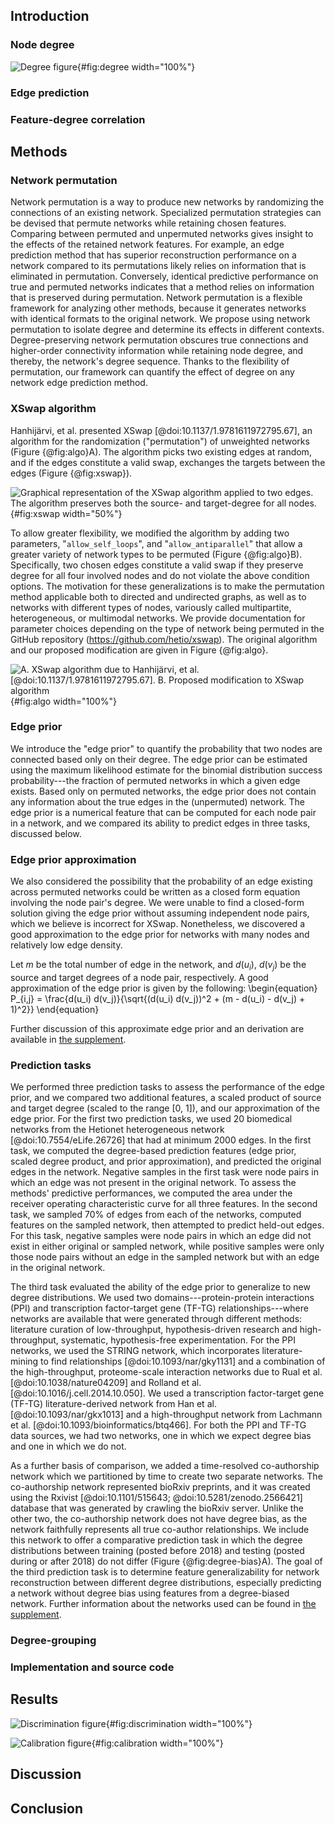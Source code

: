 ## Introduction

### Node degree

![Degree figure](){#fig:degree width="100%"}

### Edge prediction

### Feature-degree correlation

## Methods

### Network permutation

Network permutation is a way to produce new networks by randomizing the connections of an existing network.
Specialized permutation strategies can be devised that permute networks while retaining chosen features.
Comparing between permuted and unpermuted networks gives insight to the effects of the retained network features.
For example, an edge prediction method that has superior reconstruction performance on a network compared to its permutations likely relies on information that is eliminated in permutation.
Conversely, identical predictive performance on true and permuted networks indicates that a method relies on information that is preserved during permutation.
Network permutation is a flexible framework for analyzing other methods, because it generates networks with identical formats to the original network.
We propose using network permutation to isolate degree and determine its effects in different contexts.
Degree-preserving network permutation obscures true connections and higher-order connectivity information while retaining node degree, and thereby, the network's degree sequence.
Thanks to the flexibility of permutation, our framework can quantify the effect of degree on any network edge prediction method.

### XSwap algorithm

Hanhijärvi, et al. presented XSwap [@doi:10.1137/1.9781611972795.67], an algorithm for the randomization ("permutation") of unweighted networks (Figure {@fig:algo}A).
The algorithm picks two existing edges at random, and if the edges constitute a valid swap, exchanges the targets between the edges (Figure {@fig:xswap}).

![Graphical representation of the XSwap algorithm applied to two edges.
The algorithm preserves both the source- and target-degree for all nodes.](images/xswap_figure.png){#fig:xswap width="50%"}

To allow greater flexibility, we modified the algorithm by adding two parameters, "`allow_self_loops`", and "`allow_antiparallel`" that allow a greater variety of network types to be permuted (Figure {@fig:algo}B).
Specifically, two chosen edges constitute a valid swap if they preserve degree for all four involved nodes and do not violate the above condition options.
The motivation for these generalizations is to make the permutation method applicable both to directed and undirected graphs, as well as to networks with different types of nodes, variously called multipartite, heterogeneous, or multimodal networks.
We provide documentation for parameter choices depending on the type of network being permuted in the GitHub repository (https://github.com/hetio/xswap).
The original algorithm and our proposed modification are given in Figure {@fig:algo}.

![
  **A.** XSwap algorithm due to Hanhijärvi, et al. [@doi:10.1137/1.9781611972795.67].
  **B.** Proposed modification to XSwap algorithm](images/xswap_algos.png){#fig:algo width="100%"}

### Edge prior

We introduce the "edge prior" to quantify the probability that two nodes are connected based only on their degree.
The edge prior can be estimated using the maximum likelihood estimate for the binomial distribution success probability---the fraction of permuted networks in which a given edge exists.
Based only on permuted networks, the edge prior does not contain any information about the true edges in the (unpermuted) network.
The edge prior is a numerical feature that can be computed for each node pair in a network, and we compared its ability to predict edges in three tasks, discussed below.

### Edge prior approximation

We also considered the possibility that the probability of an edge existing across permuted networks could be written as a closed form equation involving the node pair's degree.
We were unable to find a closed-form solution giving the edge prior without assuming independent node pairs, which we believe is incorrect for XSwap.
Nonetheless, we discovered a good approximation to the edge prior for networks with many nodes and relatively low edge density.

Let $m$ be the total number of edge in the network, and $d(u_i)$, $d(v_j)$ be the source and target degrees of a node pair, respectively.
A good approximation of the edge prior is given by the following:
\begin{equation}
    P_{i,j} = \frac{d(u_i) d(v_j)}{\sqrt{(d(u_i) d(v_j))^2 + (m - d(u_i) - d(v_j) + 1)^2}}
\end{equation}

Further discussion of this approximate edge prior and an derivation are available in [the supplement](#approx-prior-supp).

### Prediction tasks

We performed three prediction tasks to assess the performance of the edge prior, and we compared two additional features, a scaled product of source and target degree (scaled to the range [0, 1]), and our approximation of the edge prior.
For the first two prediction tasks, we used 20 biomedical networks from the Hetionet heterogeneous network [@doi:10.7554/eLife.26726] that had at minimum 2000 edges.
In the first task, we computed the degree-based prediction features (edge prior, scaled degree product, and prior approximation), and predicted the original edges in the network.
Negative samples in the first task were node pairs in which an edge was not present in the original network.
To assess the methods' predictive performances, we computed the area under the receiver operating characteristic curve for all three features.
In the second task, we sampled 70% of edges from each of the networks, computed features on the sampled network, then attempted to predict held-out edges.
For this task, negative samples were node pairs in which an edge did not exist in either original or sampled network, while positive samples were only those node pairs without an edge in the sampled network but with an edge in the original network.

The third task evaluated the ability of the edge prior to generalize to new degree distributions.
We used two domains---protein-protein interactions (PPI) and transcription factor-target gene (TF-TG) relationships---where networks are available that were generated through different methods: literature curation of low-throughput, hypothesis-driven research and high-throughput, systematic, hypothesis-free experimentation.
For the PPI networks, we used the STRING network, which incorporates literature-mining to find relationships [@doi:10.1093/nar/gky1131] and a combination of the high-throughput, proteome-scale interaction networks due to Rual et al. [@doi:10.1038/nature04209] and Rolland et al. [@doi:10.1016/j.cell.2014.10.050].
We used a transcription factor-target gene (TF-TG) literature-derived network from Han et al. [@doi:10.1093/nar/gkx1013] and a high-throughput network from Lachmann et al. [@doi:10.1093/bioinformatics/btq466].
For both the PPI and TF-TG data sources, we had two networks, one in which we expect degree bias and one in which we do not.

As a further basis of comparison, we added a time-resolved co-authorship network which we partitioned by time to create two separate networks.
The co-authorship network represented bioRxiv preprints, and it was created using the Rxivist [@doi:10.1101/515643; @doi:10.5281/zenodo.2566421] database that was generated by crawling the bioRxiv server.
Unlike the other two, the co-authorship network does not have degree bias, as the network faithfully represents all true co-author relationships.
We include this network to offer a comparative prediction task in which the degree distributions between training (posted before 2018) and testing (posted during or after 2018) do not differ (Figure {@fig:degree-bias}A).
The goal of the third prediction task is to determine feature generalizability for network reconstruction between different degree distributions, especially predicting a network without degree bias using features from a degree-biased network.
Further information about the networks used can be found in [the supplement](#networks).

### Degree-grouping

### Implementation and source code

## Results

![Discrimination figure](){#fig:discrimination width="100%"}

![Calibration figure](){#fig:calibration width="100%"}

## Discussion


## Conclusion
